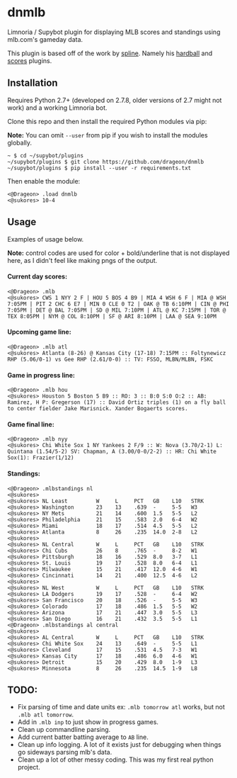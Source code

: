 # dnmlb

Limnoria / Supybot plugin for displaying MLB scores and standings using 
mlb.com's gameday data.

This plugin is based off of the work by
[spline](https://github.com/reticulatingspline). Namely his
[hardball](https://github.com/reticulatingspline/Hardball) and
[scores](https://github.com/reticulatingspline/Scores) plugins.

## Installation

Requires Python 2.7+ (developed on 2.7.8, older versions of 2.7 might not work)
and a working Limnoria bot.

Clone this repo and then install the required Python modules via pip:

**Note:** You can omit `--user` from pip if you wish to install the modules
globally.


```
~ $ cd ~/supybot/plugins
~/supybot/plugins $ git clone https://github.com/drageon/dnmlb
~/supybot/plugins $ pip install --user -r requirements.txt
```

Then enable the module:

```
<@Drageon> .load dnmlb
<@sukores> 10-4
```

## Usage

Examples of usage below.

**Note:** control codes are used for color + bold/underline that is not
displayed here, as I didn't feel like making pngs of the output.

#### Current day scores:

```
<@Drageon> .mlb
<@sukores> CWS 1 NYY 2 F | HOU 5 BOS 4 B9 | MIA 4 WSH 6 F | MIA @ WSH 7:05PM | PIT 2 CHC 6 E7 | MIN 0 CLE 0 T2 | OAK @ TB 6:10PM | CIN @ PHI 7:05PM | DET @ BAL 7:05PM | SD @ MIL 7:10PM | ATL @ KC 7:15PM | TOR @ TEX 8:05PM | NYM @ COL 8:10PM | SF @ ARI 8:10PM | LAA @ SEA 9:10PM

```

#### Upcoming game line:
```
<@Drageon> .mlb atl
<@sukores> Atlanta (8-26) @ Kansas City (17-18) 7:15PM :: Foltynewicz RHP (5.06/0-1) vs Gee RHP (2.61/0-0) :: TV: FSSO, MLBN/MLBN, FSKC
```

#### Game in progress line:
```
<@Drageon> .mlb hou
<@sukores> Houston 5 Boston 5 B9 :: RO: 3 :: B:0 S:0 O:2 :: AB: Ramirez, H P: Gregerson (17) :: David Ortiz triples (1) on a fly ball to center fielder Jake Marisnick. Xander Bogaerts scores. 
```

#### Game final line:
```
<@Drageon> .mlb nyy
<@sukores> Chi White Sox 1 NY Yankees 2 F/9 :: W: Nova (3.70/2-1) L: Quintana (1.54/5-2) SV: Chapman, A (3.00/0-0/2-2) :: HR: Chi White Sox(1): Frazier(1/12)
```

#### Standings:
```
<@Drageon> .mlbstandings nl
<@sukores>  
<@sukores> NL Least         W     L     PCT   GB    L10   STRK
<@sukores> Washington       23    13    .639  -     5-5   W3
<@sukores> NY Mets          21    14    .600  1.5   5-5   L2
<@sukores> Philadelphia     21    15    .583  2.0   6-4   W2
<@sukores> Miami            18    17    .514  4.5   5-5   L2
<@sukores> Atlanta          8     26    .235  14.0  2-8   L2
<@sukores>  
<@sukores> NL Central       W     L     PCT   GB    L10   STRK
<@sukores> Chi Cubs         26    8     .765  -     8-2   W1
<@sukores> Pittsburgh       18    16    .529  8.0   3-7   L1
<@sukores> St. Louis        19    17    .528  8.0   6-4   L1
<@sukores> Milwaukee        15    21    .417  12.0  4-6   W1
<@sukores> Cincinnati       14    21    .400  12.5  4-6   L2
<@sukores>  
<@sukores> NL West          W     L     PCT   GB    L10   STRK
<@sukores> LA Dodgers       19    17    .528  -     6-4   W2
<@sukores> San Francisco    20    18    .526  -     5-5   W3
<@sukores> Colorado         17    18    .486  1.5   5-5   W2
<@sukores> Arizona          17    21    .447  3.0   5-5   L3
<@sukores> San Diego        16    21    .432  3.5   5-5   L1
<@Drageon> .mlbstandings al central
<@sukores>  
<@sukores> AL Central       W     L     PCT   GB    L10   STRK
<@sukores> Chi White Sox    24    13    .649  -     5-5   L1
<@sukores> Cleveland        17    15    .531  4.5   7-3   W1
<@sukores> Kansas City      17    18    .486  6.0   4-6   W1
<@sukores> Detroit          15    20    .429  8.0   1-9   L3
<@sukores> Minnesota        8     26    .235  14.5  1-9   L8
```

## TODO:
* Fix parsing of time and date units ex: `.mlb tomorrow atl` works, but not
  `.mlb atl tomorrow`.
* Add in `.mlb inp` to just show in progress games.
* Clean up commandline parsing.
* Add current batter batting average to `AB` line.
* Clean up info logging. A lot of it exists just for debugging when things go
  sideways parsing mlb's data.
* Clean up a lot of other messy coding. This was my first real python project.
